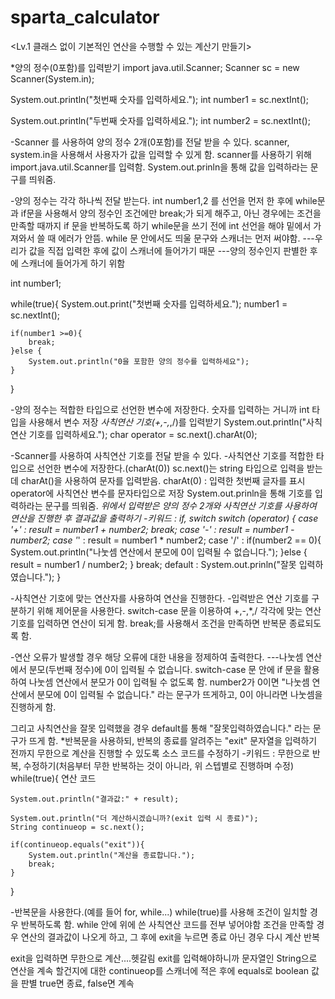 # sparta_calculator

<Lv.1 클래스 없이 기본적인 연산을 수행할 수 있는 계산기 만들기>
 
*양의 정수(0포함)를 입력받기
import java.util.Scanner;
Scanner sc = new Scanner(System.in);

System.out.println("첫번째 숫자를 입력하세요.");
int number1 = sc.nextInt();

System.out.println("두번째 숫자를 입력하세요.");
int number2 = sc.nextInt();
 
-Scanner 를 사용하여 양의 정수 2개(0포함)를 전달 받을 수 있다.
scanner, system.in을 사용해서 사용자가 값을 입력할 수 있게 함.
scanner를 사용하기 위해 import.java.util.Scanner를 입력함.
System.out.prinln을 통해 값을 입력하라는 문구를 띄워줌.
 
-양의 정수는 각각 하나씩 전달 받는다.
int number1,2 를 선언을 먼저 한 후에 while문과 if문을 사용해서 양의 정수인 조건에만 break;가 되게 해주고, 아닌 경우에는 조건을 만족할 때까지 if 문을 반복하도록 하기
while문을 쓰기 전에  int 선언을 해야 밑에서 가져와서 쓸 때 에러가 안뜸.
while 문 안에서도 띄울 문구와 스캐너는 먼저 써야함.
---우리가 값을 직접 입력한 후에 값이 스캐너에 들어가기 때문
---양의 정수인지 판별한 후에 스캐너에 들어가게 하기 위함

int number1;

while(true){
    System.out.print("첫번째 숫자를 입력하세요.");
    number1 = sc.nextInt();

    if(number1 >=0){
        break;
    }else {
        System.out.println("0을 포함한 양의 정수를 입력하세요");
    }
}
 
-양의 정수는 적합한 타입으로 선언한 변수에 저장한다.
숫자를 입력하는 거니까 int 타입을 사용해서 변수 저장
*사칙연산 기호(+,-,*,/)를 입력받기
System.out.println("사칙연산 기호를 입력하세요.");
char operator = sc.next().charAt(0);
 
-Scanner를 사용하여 사칙연산 기호를 전달 받을 수 있다.
-사칙연산 기호를 적합한 타입으로 선언한 변수에 저장한다.(charAt(0))
sc.next()는 string 타입으로 입력을 받는데 charAt()을 사용하여 문자를 입력받음.
charAt(0) :  입력한 첫번째 글자를 표시
operator에 사칙연산 변수를 문자타입으로 저장
System.out.prinln을 통해 기호를 입력하라는 문구를 띄워줌.
*위에서 입력받은 양의 정수 2개와 사칙연산 기호를 사용하여 연산을 진행한 후 결과값을 출력하기
-키워드 : if, switch
switch (operator) {
    case '+' :
        result = number1 + number2;
        break;
    case '-' :
        result = number1 - number2;
    case '*' :
        result = number1 * number2;
    case '/' :
        if(number2 == 0){
            System.out.println("나눗셈 연산에서 분모에 0이 입력될 수 없습니다.");
        }else {
        result = number1 / number2;
        }
        break;
    default : System.out.prinln("잘못 입력하였습니다.");
}
 
-사칙연산 기호에 맞는 연산자를 사용하여 연산을 진행한다.
-입력받은 연산 기호를 구분하기 위해 제어문을 사용한다.
switch-case 문을 이용하여 +,-,*,/ 각각에 맞는 연산기호를 입력하면 연산이 되게 함.
break;를 사용해서 조건을 만족하면 반복문 종료되도록 함.
 
-연산 오류가 발생할 경우 해당 오류에 대한 내용을 정제하여 출력한다.
---나눗셈 연산에서 분모(두번째 정수)에 0이 입력될 수 없습니다.
switch-case 문 안에 if 문을 활용하여 나눗셈 연산에서 분모가 0이 입력될 수 없도록 함.
number2가 0이면 "나눗셈 연산에서 분모에 0이 입력될 수 없습니다." 라는 문구가 뜨게하고,
 0이 아니라면 나눗셈을 진행하게 함.
 
그리고 사칙연산을 잘못 입력했을 경우 default를 통해 "잘못입력하였습니다." 라는 문구가 뜨게 함.
*반복문을 사용하되, 반복의 종료를 알려주는 "exit" 문자열을 입력하기 전까지 무한으로 계산을 진행할 수 있도록 소스 코드를 수정하기
-키워드 : 무한으로 반복, 수정하기(처음부터 무한 반복하는 것이 아니라, 위 스텝별로 진행하며 수정)
while(true){
    연산 코드
 
    System.out.println("결과값:" + result);

    System.out.println("더 계산하시겠습니까?(exit 입력 시 종료)");
    String continueop = sc.next();

    if(continueop.equals("exit")){
        System.out.println("계산을 종료합니다.");
        break;
    }
}
 
-반복문을 사용한다.(예를 들어 for, while...)
while(true)를 사용해 조건이 일치할 경우 반복하도록 함.
while 안에 위에 쓴 사칙연산 코드를 전부 넣어야함
조건을 만족할 경우 연산의 결과값이 나오게 하고, 그 후에 exit을 누르면 종료 아닌 경우 다시 계산 반복
 
exit을 입력하면 무한으로 계산....헷갈림
exit를 입력해야하니까 문자열인 String으로  연산을 계속 할건지에 대한 continueop를 스캐너에 적은 후에
equals로 boolean 값을 판별 true면 종료, false면 계속

